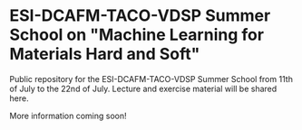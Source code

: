 
ESI-DCAFM-TACO-VDSP Summer School on "Machine Learning for Materials Hard and Soft"
=====================

Public repository for the ESI-DCAFM-TACO-VDSP Summer School from 11th of July to the 22nd of July. Lecture and exercise material will be shared here.


More information coming soon!
